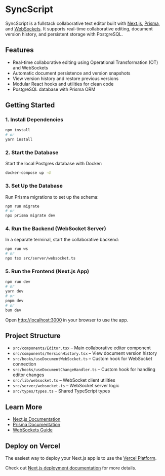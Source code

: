 # SyncScript

SyncScript is a fullstack collaborative text editor built with [Next.js](https://nextjs.org), [Prisma](https://www.prisma.io/), and [WebSockets](https://developer.mozilla.org/en-US/docs/Web/API/WebSockets_API). It supports real-time collaborative editing, document version history, and persistent storage with PostgreSQL.

## Features

- Real-time collaborative editing using Operational Transformation (OT) and WebSockets
- Automatic document persistence and version snapshots
- View version history and restore previous versions
- Modular React hooks and utilities for clean code
- PostgreSQL database with Prisma ORM

## Getting Started

### 1. Install Dependencies

```bash
npm install
# or
yarn install
```

### 2. Start the Database

Start the local Postgres database with Docker:

```sh
docker-compose up -d
```

### 3. Set Up the Database

Run Prisma migrations to set up the schema:

```sh
npm run migrate
# or
npx prisma migrate dev
```

### 4. Run the Backend (WebSocket Server)

In a separate terminal, start the collaborative backend:

```sh
npm run ws
# or
npx tsx src/server/websocket.ts
```

### 5. Run the Frontend (Next.js App)

```bash
npm run dev
# or
yarn dev
# or
pnpm dev
# or
bun dev
```

Open [http://localhost:3000](http://localhost:3000) in your browser to use the app.

## Project Structure

- `src/components/Editor.tsx` – Main collaborative editor component
- `src/components/VersionHistory.tsx` – View document version history
- `src/hooks/useDocumentWebSocket.ts` – Custom hook for WebSocket connection
- `src/hooks/useDocumentChangeHandler.ts` – Custom hook for handling editor changes
- `src/lib/websocket.ts` – WebSocket client utilities
- `src/server/websocket.ts` – WebSocket server logic
- `src/types/types.ts` – Shared TypeScript types

## Learn More

- [Next.js Documentation](https://nextjs.org/docs)
- [Prisma Documentation](https://www.prisma.io/docs/)
- [WebSockets Guide](https://developer.mozilla.org/en-US/docs/Web/API/WebSockets_API)

## Deploy on Vercel

The easiest way to deploy your Next.js app is to use the [Vercel Platform](https://vercel.com/new?utm_medium=default-template&filter=next.js&utm_source=create-next-app&utm_campaign=create-next-app-readme).

Check out [Next.js deployment documentation](https://nextjs.org/docs/app/building-your-application/deploying) for more details.
